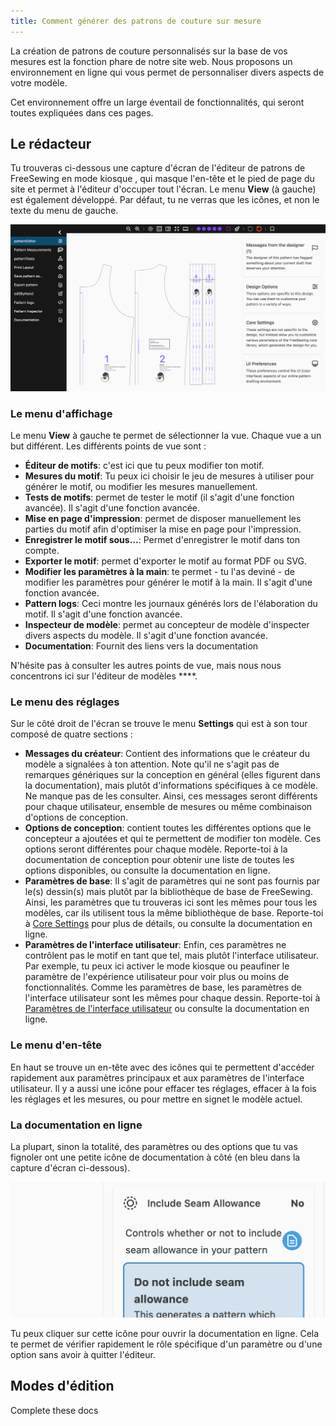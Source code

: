 ```yaml
---
title: Comment générer des patrons de couture sur mesure
---
```


La création de patrons de couture personnalisés sur la base de vos mesures est la fonction phare de notre site web. Nous proposons un environnement en ligne qui vous permet de personnaliser divers aspects de votre modèle.

Cet environnement offre un large éventail de fonctionnalités, qui seront toutes expliquées dans ces pages.

<ControlTip />

## Le rédacteur

Tu trouveras ci-dessous une capture d'écran de l'éditeur de patrons de FreeSewing en mode kiosque [](/docs/about/site/draft/ui-settings/kiosk) , qui masque l'en-tête et le pied de page du site et permet à l'éditeur d'occuper tout l'écran. Le menu **View** (à gauche) est également développé. Par défaut, tu ne verras que les icônes, et non le texte du menu de gauche.

![Capture d'écran de l'éditeur de modèles de FreeSewing](editor.png "Capture d'écran de l'éditeur de motifs de Freesewing")

### Le menu d'affichage

Le menu **View** à gauche te permet de sélectionner la vue. Chaque vue a un but différent. Les différents points de vue sont :

- **Éditeur de motifs**: c'est ici que tu peux modifier ton motif.
- **Mesures du motif**: Tu peux ici choisir le jeu de mesures à utiliser pour générer le motif, ou modifier les mesures manuellement.
- **Tests de motifs**: permet de tester le motif (il s'agit d'une fonction avancée). Il s'agit d'une fonction avancée.
- **Mise en page d'impression**: permet de disposer manuellement les parties du motif afin d'optimiser la mise en page pour l'impression.
- **Enregistrer le motif sous...**: Permet d'enregistrer le motif dans ton compte.
- **Exporter le motif**: permet d'exporter le motif au format PDF ou SVG.
- **Modifier les paramètres à la main**: te permet - tu l'as deviné - de modifier les paramètres pour générer le motif à la main. Il s'agit d'une fonction avancée.
- **Pattern logs**: Ceci montre les journaux générés lors de l'élaboration du motif. Il s'agit d'une fonction avancée.
- **Inspecteur de modèle**: permet au concepteur de modèle d'inspecter divers aspects du modèle. Il s'agit d'une fonction avancée.
- **Documentation**: Fournit des liens vers la documentation

N'hésite pas à consulter les autres points de vue, mais nous nous concentrons ici sur l'éditeur de modèles ****.

### Le menu des réglages

Sur le côté droit de l'écran se trouve le menu **Settings** qui est à son tour composé de quatre sections :

- **Messages du créateur**: Contient des informations que le créateur du modèle a signalées à ton attention. Note qu'il ne s'agit pas de remarques génériques sur la conception en général (elles figurent dans la documentation), mais plutôt d'informations spécifiques à ce modèle. Ne manque pas de les consulter. Ainsi, ces messages seront différents pour chaque utilisateur, ensemble de mesures ou même combinaison d'options de conception.
- **Options de conception**: contient toutes les différentes options que le concepteur a ajoutées et qui te permettent de modifier ton modèle. Ces options seront différentes pour chaque modèle. Reporte-toi à la documentation de conception pour obtenir une liste de toutes les options disponibles, ou consulte la documentation en ligne.
- **Paramètres de base**: Il s'agit de paramètres qui ne sont pas fournis par le(s) dessin(s) mais plutôt par la bibliothèque de base de FreeSewing. Ainsi, les paramètres que tu trouveras ici sont les mêmes pour tous les modèles, car ils utilisent tous la même bibliothèque de base. Reporte-toi à [Core Settings](/docs/about/site/draft/core-settings) pour plus de détails, ou consulte la documentation en ligne.
- **Paramètres de l'interface utilisateur**: Enfin, ces paramètres ne contrôlent pas le motif en tant que tel, mais plutôt l'interface utilisateur. Par exemple, tu peux ici activer le mode kiosque ou peaufiner le paramètre de l'expérience utilisateur pour voir plus ou moins de fonctionnalités. Comme les paramètres de base, les paramètres de l'interface utilisateur sont les mêmes pour chaque dessin. Reporte-toi à [Paramètres de l'interface utilisateur](/docs/about/site/draft/ui-settings) ou consulte la documentation en ligne.

### Le menu d'en-tête

En haut se trouve un en-tête avec des icônes qui te permettent d'accéder rapidement aux paramètres principaux et aux paramètres de l'interface utilisateur. Il y a aussi une icône pour effacer tes réglages, effacer à la fois les réglages et les mesures, ou pour mettre en signet le modèle actuel.

### La documentation en ligne

La plupart, sinon la totalité, des paramètres ou des options que tu vas fignoler ont une petite icône de documentation à côté (en bleu dans la capture d'écran ci-dessous).

![Capture d'écran de l'icône docs](docs.png)

Tu peux cliquer sur cette icône pour ouvrir la documentation en ligne. Cela te permet de vérifier rapidement le rôle spécifique d'un paramètre ou d'une option sans avoir à quitter l'éditeur.

## Modes d'édition

<Fixme>Complete these docs</Fixme>
